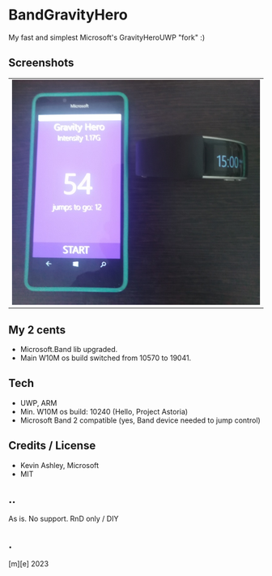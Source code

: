 # BandGravityHero
My fast and simplest Microsoft's GravityHeroUWP "fork" :)

## Screenshots
<table><tr>
<td> <img src="Images/shot01.png" alt="Mobile" style="width: 500px;"/> </td>
</tr></table>

## My 2 cents
- Microsoft.Band lib upgraded.
- Main W10M os build switched from 10570 to 19041. 

## Tech
- UWP, ARM
- Min. W10M os build: 10240 (Hello, Project Astoria)
- Microsoft Band 2 compatible (yes, Band device needed to jump control)

## Credits / License
- Kevin Ashley, Microsoft
- MIT

## ..
As is. No support. RnD only / DIY

## .
[m][e] 2023

 